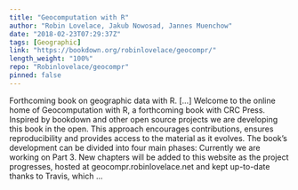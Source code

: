 ```yaml
---
title: "Geocomputation with R"
author: "Robin Lovelace, Jakub Nowosad, Jannes Muenchow"
date: "2018-02-23T07:29:37Z"
tags: [Geographic]
link: "https://bookdown.org/robinlovelace/geocompr/"
length_weight: "100%"
repo: "Robinlovelace/geocompr"
pinned: false
---
```


Forthcoming book on geographic data with R. [...] Welcome to the online home of Geocomputation with R, a forthcoming book with CRC Press. Inspired by bookdown and other open source projects we are developing this book in the open. This approach encourages contributions, ensures reproducibility and provides access to the material as it evolves. The book’s development can be divided into four main phases: Currently we are working on Part 3. New chapters will be added to this website as the project progresses, hosted at geocompr.robinlovelace.net and kept up-to-date thanks to Travis, which ...
